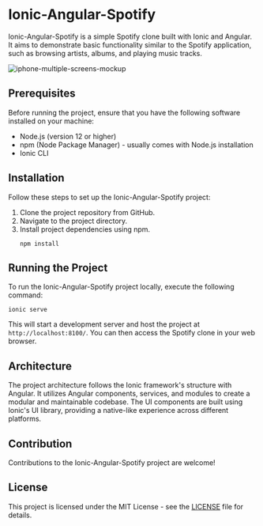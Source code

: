 # Ionic-Angular-Spotify

Ionic-Angular-Spotify is a simple Spotify clone built with Ionic and Angular. It aims to demonstrate basic functionality similar to the Spotify application, such as browsing artists, albums, and playing music tracks. 

![iphone-multiple-screens-mockup](https://user-images.githubusercontent.com/63245314/235674679-7028eff6-acf3-42c8-b878-b1a3144da0fe.png)

## Prerequisites

Before running the project, ensure that you have the following software installed on your machine:

- Node.js (version 12 or higher)
- npm (Node Package Manager) - usually comes with Node.js installation
- Ionic CLI

## Installation

Follow these steps to set up the Ionic-Angular-Spotify project:

1. Clone the project repository from GitHub.
2. Navigate to the project directory.
3. Install project dependencies using npm.
   ```shell
   npm install
   ```

## Running the Project
To run the Ionic-Angular-Spotify project locally, execute the following command:

```shell
ionic serve
```

This will start a development server and host the project at `http://localhost:8100/`. You can then access the Spotify clone in your web browser.

## Architecture
The project architecture follows the Ionic framework's structure with Angular. It utilizes Angular components, services, and modules to create a modular and maintainable codebase. The UI components are built using Ionic's UI library, providing a native-like experience across different platforms.

## Contribution

Contributions to the Ionic-Angular-Spotify project are welcome!

## License
This project is licensed under the MIT License - see the [LICENSE](LICENSE) file for details.
